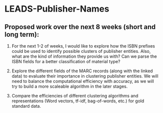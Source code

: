 # LEADS-Publisher-Names

## Proposed work over the next 8 weeks (short and long term):

1) For the next 1-2 of weeks, I would like to explore how the ISBN prefixes could be used to identify possible clusters of publisher entities. Also, what are the kind of information they provide us with? Can we parse the ISBN fields for a better classification of material type?

2) Explore the different fields of the MARC records (along with the linked data) to evaluate their importance in clustering publisher entities. We will need to balance the computational efficiency with accuracy, as we will try to build a more scaleable algorithm in the later stages.

3) Compare the efficiencies of different clustering algorithms and representations (Word vectors, tf-idf, bag-of-words, etc.) for gold standard data. 
